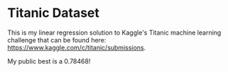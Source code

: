 # Titanic Dataset

This is my linear regression solution to Kaggle's Titanic machine learning challenge that can be found here: https://www.kaggle.com/c/titanic/submissions.

My public best is a 0.78468!
